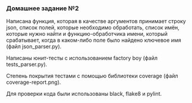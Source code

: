 ### Домашнее задание №2

Написана функция, которая в качестве аргументов принимает строку json, список полей, которые необходимо обработать, список имён, которые нужно найти и функцию-обработчика имени, который срабатывает, когда в каком-либо поле было найдено ключевое имя (файл json_parser.py).

Написаны юнит-тесты c использованием factory boy (файл tests_parser.py).

Степень покрытия тестами с помощью библиотеки coverage (файл coverage-report.png).

Для проверки кода были использованы black, flake8 и pylint.
